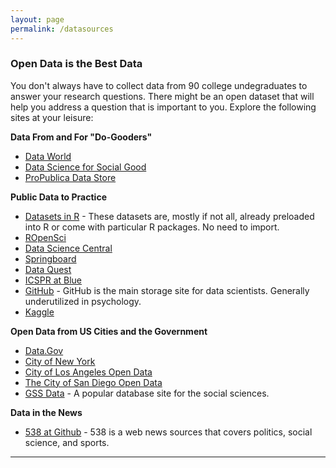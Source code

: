 ```yaml
---
layout: page
permalink: /datasources
---
```



### Open Data is the Best Data

You don't always have to collect data from 90 college undegraduates to answer your research questions. There might be an open dataset that will help you address a question that is important to you. Explore the following sites at your leisure: 


**Data From and For "Do-Gooders"**
* [Data World](https://data.world/) 
* [Data Science for Social Good](https://dssg.uchicago.edu/)
* [ProPublica Data Store](https://www.propublica.org/datastore/)

**Public Data to Practice**
* [Datasets in R](https://stat.ethz.ch/R-manual/R-devel/library/datasets/html/00Index.html) - These datasets are, mostly if not all, already preloaded into R or come with particular R packages. No need to import. 
* [ROpenSci](https://ropensci.org/packages/)
* [Data Science Central](http://www.datasciencecentral.com/profiles/blogs/great-github-list-of-public-data-sets) 
* [Springboard](https://www.springboard.com/blog/free-public-data-sets-data-science-project/)
* [Data Quest](https://www.dataquest.io/blog/free-datasets-for-projects/)
* [ICSPR at Blue](http://www.icpsr.umich.edu/icpsrweb/ICPSR/)
* [GitHub](http://www.github.com) - GitHub is the main storage site for data scientists. Generally underutilized in psychology.
* [Kaggle](https://www.kaggle.com/)


**Open Data from US Cities and the Government**
* [Data.Gov](https://www.data.gov/)
* [City of New York](https://data.cityofnewyork.us/)
* [City of Los Angeles Open Data](https://data.lacity.org/)
* [The City of San Diego Open Data](https://www.sandiego.gov/opendata)
* [GSS Data](https://gssdataexplorer.norc.org/) - A popular database site for the social sciences. 

**Data in the News**  
* [538 at Github](https://github.com/fivethirtyeight/data) - 538 is a web news sources that covers politics, social science, and sports.

*****